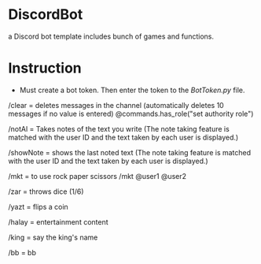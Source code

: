 # DiscordBot
a Discord bot template includes bunch of games and functions.

# Instruction
- Must create a bot token. Then enter the token to the *BotToken.py* file.

/clear = deletes messages in the channel (automatically deletes 10 messages if no value is entered) @commands.has_role("set authority role")

/notAl = Takes notes of the text you write (The note taking feature is matched with the user ID and the text taken by each user is displayed.)

/showNote = shows the last noted text (The note taking feature is matched with the user ID and the text taken by each user is displayed.)

/mkt = to use rock paper scissors /mkt @user1 @user2

/zar = throws dice (1/6)

/yazt = flips a coin

/halay = entertainment content

/king = say the king's name

/bb = bb
